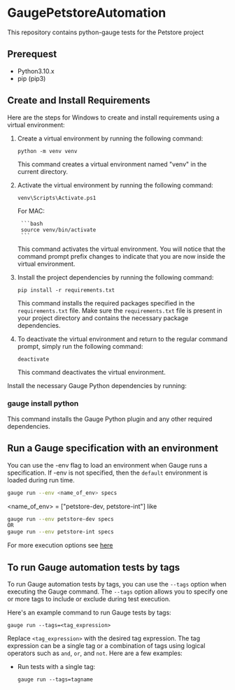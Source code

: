# GaugePetstoreAutomation

This repository contains python-gauge tests for the Petstore project


## Prerequest

* Python3.10.x
* pip (pip3)


## Create and Install Requirements
Here are the steps for Windows to create and install requirements using a virtual environment:

1. Create a virtual environment by running the following command:

   ```shell
   python -m venv venv
   ```

   This command creates a virtual environment named "venv" in the current directory.

2. Activate the virtual environment by running the following command:

   ```shell
   venv\Scripts\Activate.ps1
   ```
    For MAC:

        ```bash
        source venv/bin/activate
        ```

   This command activates the virtual environment. You will notice that the command prompt prefix changes to indicate that you are now inside the virtual environment.

3. Install the project dependencies by running the following command:

   ```shell
   pip install -r requirements.txt
   ```

   This command installs the required packages specified in the `requirements.txt` file. Make sure the `requirements.txt` file is present in your project directory and contains the necessary package dependencies.

4. To deactivate the virtual environment and return to the regular command prompt, simply run the following command:

   ```shell
   deactivate
   ```

   This command deactivates the virtual environment.

Install the necessary Gauge Python dependencies by running:
### gauge install python

This command installs the Gauge Python plugin and any other required dependencies.

## Run a Gauge specification with an environment

You can use the -env flag to load an environment when Gauge runs a specification. If -env is not specified, then the `default` environment is loaded during run time.

```bash
gauge run --env <name_of_env> specs
```

<name_of_env> = ["petstore-dev, petstore-int"]
like 
```bash
gauge run --env petstore-dev specs
OR
gauge run --env petstore-int specs
```
For more execution options see [here](https://docs.gauge.org/execution.html)

## To run Gauge automation tests by tags

To run Gauge automation tests by tags, you can use the `--tags` option when executing the Gauge command. The `--tags` option allows you to specify one or more tags to include or exclude during test execution.

Here's an example command to run Gauge tests by tags:

```shell
gauge run --tags=<tag_expression>
```

Replace `<tag_expression>` with the desired tag expression. The tag expression can be a single tag or a combination of tags using logical operators such as `and`, `or`, and `not`. Here are a few examples:

- Run tests with a single tag:
  ```shell
  gauge run --tags=tagname
  ```